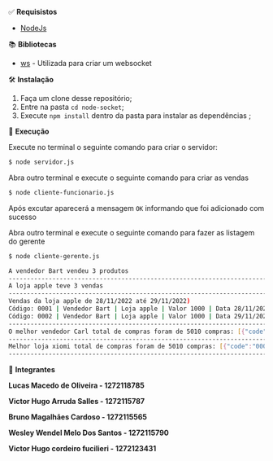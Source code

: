 

&#9989; <b>Requisistos</b>

* [NodeJs](https://nodejs.org/en/)

&#128218; <b>Bibliotecas</b>

* [ws](https://www.npmjs.com/package/ws) - Utilizada para criar um websocket

&#128736; <b>Instalação</b>

1. Faça um clone desse repositório;
2. Entre na pasta `cd node-socket`;
3. Execute `npm install` dentro da pasta para instalar as dependências ;



&#128221; <b>Execução</b>

Execute no terminal o seguinte comando para criar o servidor:

```bash
$ node servidor.js
```

Abra outro terminal e execute o seguinte comando para criar as vendas

```bash
$ node cliente-funcionario.js
```

Após excutar aparecerá a mensagem `OK` informando que foi adicionado com sucesso


Abra outro terminal e execute o seguinte comando para fazer as listagem do gerente
```bash
$ node cliente-gerente.js
```

```bash
A vendedor Bart vendeu 3 produtos
-------------------------------------------------------------------------------------------------------
A loja apple teve 3 vendas
-------------------------------------------------------------------------------------------------------
Vendas da loja apple de 28/11/2022 até 29/11/2022)
Código: 0001 | Vendedor Bart | Loja apple | Valor 1000 | Data 28/11/2022
Código: 0002 | Vendedor Bart | Loja apple | Valor 1000 | Data 29/11/2022
-------------------------------------------------------------------------------------------------------
O melhor vendedor Carl total de compras foram de 5010 compras: [{"code":"0001","seller":"Carl","store":"xiomi","date":"2022-11-30T03:00:00.000Z","ammount":5000},{"code":"0002","seller":"Carl","store":"xiomi","date":"2022-11-30T03:00:00.000Z","ammount":10}]
-------------------------------------------------------------------------------------------------------
Melhor loja xiomi total de compras foram de 5010 compras: [{"code":"0001","seller":"Carl","store":"xiomi","date":"2022-11-30T03:00:00.000Z","ammount":5000},{"code":"0002","seller":"Carl","store":"xiomi","date":"2022-11-30T03:00:00.000Z","ammount":10}]
-------------------------------------------------------------------------------------------------------
```

&#128101; <b>Integrantes</b>

  <p><b>Lucas Macedo de Oliveira - 1272118785</b></p>
  <p><b>Victor Hugo Arruda Salles - 1272115787</b></p>
  <p><b>Bruno Magalhães Cardoso - 1272115565</b></p>
  <p><b>Wesley Wendel Melo Dos Santos - 1272115790</b></p>
  <p><b>Victor Hugo cordeiro fucilieri - 1272123431</b></p>


